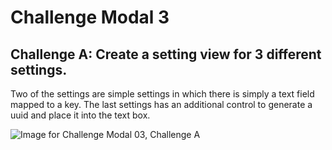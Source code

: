 # Challenge Modal 3

## Challenge A: Create a setting view for 3 different settings.

Two of the settings are simple settings in which there is simply a text field mapped to a key. The last settings has an additional control to generate a uuid and place it into the text box.

![Image for Challenge Modal 03, Challenge A](../../raw/main/images/03-A.png)
